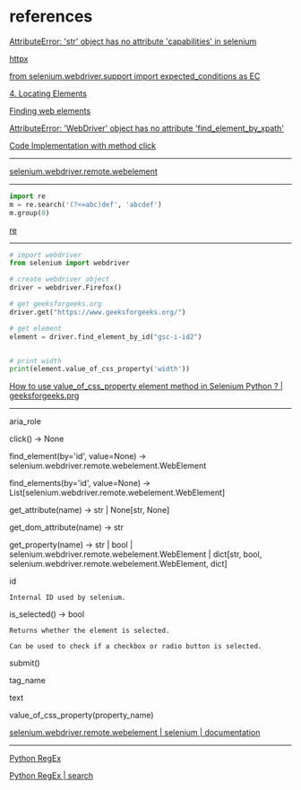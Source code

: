 # references

[AttributeError: 'str' object has no attribute 'capabilities' in selenium](https://stackoverflow.com/questions/76928765/attributeerror-str-object-has-no-attribute-capabilities-in-selenium)

[httpx](https://www.python-httpx.org/)

[from selenium.webdriver.support import expected_conditions as EC](https://stackoverflow.com/questions/71365879/python-selenium-print-element-value-returns-session-xxx-element-xxx-and-n)

[4. Locating Elements](https://selenium-python.readthedocs.io/locating-elements.html)

[Finding web elements](https://www.selenium.dev/documentation/webdriver/elements/finders/)

[AttributeError: 'WebDriver' object has no attribute 'find_element_by_xpath'](https://stackoverflow.com/questions/72754651/attributeerror-webdriver-object-has-no-attribute-find-element-by-xpath)

[Code Implementation with method click](https://www.tutorialspoint.com/how-to-click-button-selenium-python)

____

[selenium.webdriver.remote.webelement](https://www.selenium.dev/selenium/docs/api/py/webdriver_remote/selenium.webdriver.remote.webelement.html)

____

```python
import re
m = re.search('(?<=abc)def', 'abcdef')
m.group(0)
```

[re](https://docs.python.org/3/library/re.html)

____

```python
# import webdriver 
from selenium import webdriver 

# create webdriver object 
driver = webdriver.Firefox() 

# get geeksforgeeks.org 
driver.get("https://www.geeksforgeeks.org/") 

# get element 
element = driver.find_element_by_id("gsc-i-id2") 


# print width 
print(element.value_of_css_property('width')) 
```

[How to use value_of_css_property element method in Selenium Python ? | geeksforgeeks.prg](https://www.geeksforgeeks.org/value_of_css_property-element-method-selenium-python/)

____

aria_role

click() -> None

find_element(by='id', value=None) -> selenium.webdriver.remote.webelement.WebElement

find_elements(by='id', value=None) -> List[selenium.webdriver.remote.webelement.WebElement]

get_attribute(name) -> str | None[str, None]

get_dom_attribute(name) -> str

get_property(name) -> str | bool | selenium.webdriver.remote.webelement.WebElement | dict[str, bool, selenium.webdriver.remote.webelement.WebElement, dict]

id
    
    Internal ID used by selenium.

is_selected() → bool
    
    Returns whether the element is selected.

    Can be used to check if a checkbox or radio button is selected.

submit()

tag_name

text

value_of_css_property(property_name)

[selenium.webdriver.remote.webelement | selenium | documentation](https://www.selenium.dev/selenium/docs/api/py/webdriver_remote/selenium.webdriver.remote.webelement.html)

____

[Python RegEx](https://www.w3schools.com/python/python_regex.asp)

[Python RegEx | search](https://www.w3schools.com/python/python_regex.asp#search)
